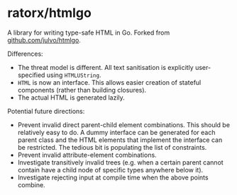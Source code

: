 # ratorx/htmlgo

A library for writing type-safe HTML in Go. Forked from [github.com/julvo/htmlgo](https://github.com/julvo/htmlgo).

Differences:

* The threat model is different. All text sanitisation is explicitly user-specified using `HTMLUString`.
* `HTML` is now an interface. This allows easier creation of stateful components (rather than building closures).
* The actual HTML is generated lazily.

Potential future directions:
* Prevent invalid direct parent-child element combinations. This should be relatively easy to do. A dummy interface can be generated for each parent class and the HTML elements that implement the interface can be restricted. The tedious bit is populating the list of constraints.
* Prevent invalid attribute-element combinations.
* Investigate transitively invalid trees (e.g. when a certain parent cannot contain have a child node of specific types anywhere below it).
* Investigate rejecting input at compile time when the above points combine.
